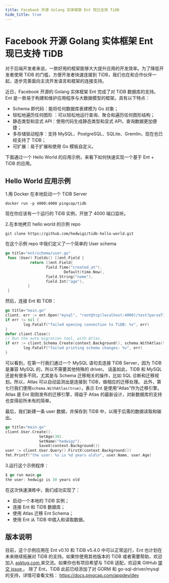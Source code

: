 ```yaml
---
title: Facebook 开源 Golang 实体框架 Ent 现已支持 TiDB
hide_title: true
---
```


# Facebook 开源 Golang 实体框架 Ent 现已支持 TiDB

对于后端开发者来说，一款好用的框架能够大大提升应用的开发效率。为了降低开发者使用 TiDB 的门槛，方便开发者快速连接到 TiDB，我们也在和合作伙伴一起，逐步完善面向主流开发语言和框架的连接支持。

近日，Facebook 开源的 Golang 实体框架 Ent 完成了对 TiDB 数据库的支持。 Ent 是一款易于构建和维护应用程序与大数据模型的框架。具有以下特点：

- Schema 即代码：能将任何数据库表建模为 Go 对象；
- 轻松地遍历任何图形 ：可以轻松地运行查询、聚合和遍历任何图形结构；
- 静态类型和显式 API：使用代码生成静态类型和显式 API，查询数据更加便捷；
- 多存储驱动程序：支持 MySQL、PostgreSQL、SQLite、Gremlin，现在也已经支持了 TiDB；
- 可扩展：易于扩展和使用 Go 模板自定义。

下面通过一个 Hello World 的应用示例，来看下如何快速实现一个基于 Ent + TiDB 的应用。

## Hello World 应用示例

1.用 Docker 在本地启动一个 TiDB Server

```Shell
docker run -p 4000:4000 pingcap/tidb
```

现在你应该有一个运行的 TiDB 实例，开放了 4000 端口监听。

2.在本地拷贝 hello world 的示例 repo

```Shell
git clone https://github.com/hedwigz/tidb-hello-world.git
```

在这个示例 repo 中我们定义了一个简单的 User schema

```go
go title="ent/schema/user.go"
 func (User) Fields() []ent.Field {
           return []ent.Field{
                  field.Time("created_at").
                          Default(time.Now),
                  field.String("name"),
                  field.Int("age"),
          }
 }
```

然后，连接 Ent 和 TiDB：

```go
go title="main.go"
client, err := ent.Open("mysql", "root@tcp(localhost:4000)/test?parseTime=true")
if err != nil {
        log.Fatalf("failed opening connection to TiDB: %v", err)
}
defer client.Close()
// Run the auto migration tool, with Atlas.
if err := client.Schema.Create(context.Background(), schema.WithAtlas(true)); err != nil {
        log.Fatalf("failed printing schema changes: %v", err)
}
```

可以看到，在第一行我们通过一个 MySQL 语句去连接 TiDB Server，因为 TiDB 是兼容 MySQL 的，所以不需要其他特殊的 driver。 话虽如此，TiDB 和 MySQL 还是有很多不同，尤其是与 Schema 迁移相关的操作，比如 SQL 诊断和迁移规划。所以，Atlas 可以自动监测出是连接到 TiDB，做相应的迁移处理。 此外，第七行我们使用`schema.WithAtlas(true)`，表示 Ent 是使用“Atlas”作为迁移引擎。Atlas 是 Ent 刚刚发布的迁移引擎，得益于 Atlas 的最新设计，对新数据库的支持也变得前所未有的简单。

最后，我们新建一条 user 数据，并保存到 TiDB 中，以用于后需的数据读取和输出。

```go
go title="main.go"
client.User.Create().
               SetAge(30).
               SetName("hedwigz").
               SaveX(context.Background())
user := client.User.Query().FirstX(context.Background())
fmt.Printf("the user: %s is %d years old\n", user.Name, user.Age)
```

3.运行这个示例程序：

```go
$ go run main.go
the user: hedwigz is 30 years old
```

在这次快速演练中，我们成功实现了：

- 启动一个本地的 TiDB 实例；
- 连接 Ent 和 TiDB 数据库；
- 使用 Atlas 迁移 Ent Schema；
- 使用 Ent 从 TiDB 中插入和读取数据。

## 版本说明

目前，这个示例应用在 Ent v0.10 和 TiDB v5.4.0 中可以正常运行，Ent 也计划在未来继续拓展对 TiDB 的支持。如果你使用其他版本的 TiDB 或者需要帮助，欢迎加入 [asktug.com ](https://asktug.com/)来交流。如果你也有项目希望与 TiDB 适配，欢迎来 GitHub [提交 issue ](https://github.com/pingcap/community)。 除了 Ent，TiDB 此前已经添加了对 GORM 和 go-sql-driver/mysql 的支持，详情可查看文档： https://docs.pingcap.com/appdev/dev
